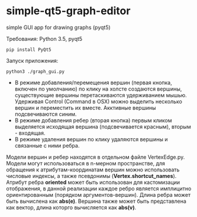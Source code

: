 # simple-qt5-graph-editor
simple GUI app for drawing graphs (pyqt5)

Требования: Python 3.5, pyqt5
```
pip install PyQt5
```

Запуск приложения: 
```
python3 ./graph_gui.py
```

- В режиме добавления/перемещения вершин (первая кнопка, включен по умолчанию) по клику на холсте создаются вершины, существующие вершины перетаскиваются удерживанием мышью. Удерживая Control (Command в OSX) можно выделить несколько вершин и переместить их вместе. Акктивные вершины подсвечиваются синим.
- В режиме добавления ребер (вторая кнопка) первым кликом выделяется исходящая вершина (подсвечивается красным), вторым - входящая. 
- В режиме удаления вершин по клику удаляются вершины и связанные с ними ребра.

Модели вершин и ребер находятся в отдельном файле VertexEdge.py.
Модели могут использоваться в n-мерном пространстве, для обращения к атрибутам-координатам вершин можно использовать числовые индексы, а также псевдонимы (**Vertex.shortcut_names**).
Атрибут ребра **oriented** может быть использован для кастомизации отображения, в данной реализации каждое ребро является имплицитно ориентированным (порядком аргументов-вершин).
Длина ребра может быть вычислена как **abs(e)**.
Вершина также может быть представлена как вектор, длина которго вычисляется как **abs(v)**.


